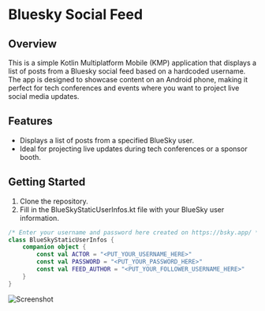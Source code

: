 # Bluesky Social Feed

## Overview

This is a simple Kotlin Multiplatform Mobile (KMP) application 
that displays a list of posts from a Bluesky social feed based on a hardcoded username. 
The app is designed to showcase content on an Android phone, making it perfect 
for tech conferences and events where you want to project live social media updates.

## Features

- Displays a list of posts from a specified BlueSky user.
- Ideal for projecting live updates during tech conferences or a sponsor booth.

## Getting Started

1. Clone the repository.
2. Fill in the BlueSkyStaticUserInfos.kt file with your BlueSky user information.

```Kotlin
/* Enter your username and password here created on https://bsky.app/ */
class BlueSkyStaticUserInfos {
    companion object {
        const val ACTOR = "<PUT_YOUR_USERNAME_HERE>"
        const val PASSWORD = "<PUT_YOUR_PASSWORD_HERE>"
        const val FEED_AUTHOR = "<PUT_YOUR_FOLLOWER_USERNAME_HERE>"
    }
}
```

![Screenshot](screenshot.png)

